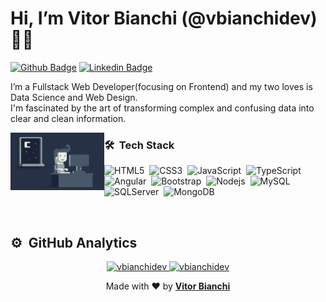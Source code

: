 # Hi, I’m Vitor Bianchi (@vbianchidev) 👨‍💻

[![Github Badge](https://img.shields.io/badge/-Github-000?style=flat-square&logo=Github&logoColor=white&link=https://github.com/vbianchidev/)](https://github.com/vbianchidev/)
[![Linkedin Badge](https://img.shields.io/badge/-LinkedIn-blue?style=flat-square&logo=Linkedin&logoColor=white&link=https://www.linkedin.com/in/vitor-bianchi-0a10ba205/)](https://www.linkedin.com/in/vitor-bianchi-0a10ba205/)

I’m a Fullstack Web Developer(focusing on Frontend) and
my two loves is Data Science and Web Design.<br>
I'm fascinated by the art of transforming complex and
confusing data into clear and clean information.

<img alt="Coding" src="https://raw.githubusercontent.com/AVS1508/AVS1508/master/assets/Night-Coding.gif" align="left" width="150"/>

### 🛠 &nbsp;Tech Stack

![HTML5](https://img.shields.io/badge/Html5-ED8B00?style=for-the-badge&logo=Html5&logoColor=white)&nbsp;
![CSS3](https://img.shields.io/badge/-Css3-000000?style=for-the-badge&logo=css3&logoColor=white)&nbsp;
![JavaScript](https://img.shields.io/badge/-JavaScript-black?style=for-the-badge-square&logo=javascript&logoColor=white)&nbsp;
![TypeScript](https://img.shields.io/badge/-TypeScript-000000?style=for-the-badge&logo=typescript&logoColor=white)&nbsp;
![Angular](https://img.shields.io/badge/-Angular-black?style=for-the-badge-square&logo=Angular&logoColor=white)&nbsp;
![Bootstrap](https://img.shields.io/badge/-Bootstrap-000000?style=for-the-badge&logo=bootstrap&logoColor=563D7C&logoColor=white)&nbsp;
![Nodejs](https://img.shields.io/badge/-Nodejs-000000?style=for-the-badge-square&logo=Nodejs&logoColor=white)&nbsp;
![MySQL](https://img.shields.io/badge/-MySQL-000000?style=for-the-badge&logo=mysql&logoColor=white)&nbsp;
![SQLServer](https://img.shields.io/badge/-SQLServer-000000?style=for-the-badge&logo=SQLServer&logoColor=white)&nbsp;
![MongoDB](https://img.shields.io/badge/-MongoDB-000000?style=for-the-badge&logo=mongodb&logoColor=white)&nbsp;

<br />

## ⚙️ &nbsp;GitHub Analytics
<p align="center">
  <a href="https://github.com/vbianchidev/">
    <img height="180em" src="https://github-readme-stats.vercel.app/api/top-langs?username=vbianchidev&show_icons=true&locale=pt-BR&layout=compact&theme=tokyonight" alt="vbianchidev" />
    <img height="180em" src="https://github-readme-stats.vercel.app/api?username=vbianchidev&show_icons=true&locale=pt-BR&theme=tokyonight" alt="vbianchidev" />
  </a>
</p>



<p align="center">
  Made with ❤️ by
  <b>
  <a href="https://github.com/vbianchidev/" target="_blank">Vitor Bianchi</a> 
  </b>
</p>
